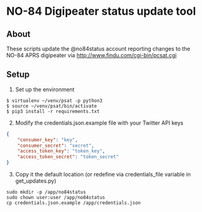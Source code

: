 # NO-84 Digipeater status update tool

## About

These scripts update the @no84status account reporting changes to the NO-84 APRS digipeater via
http://www.findu.com/cgi-bin/pcsat.cgi

## Setup

1. Set up the environment

```
$ virtualenv ~/venv/psat -p python3
$ source ~/venv/psat/bin/activate
$ pip3 install -r requirements.txt
```

2. Modify the credentials.json.example file with your Twitter API keys 

```json
{
    "consumer_key": "key", 
    "consumer_secret": "secret", 
    "access_token_key": "token_key",
    "access_token_secret": "token_secret"
}
```

3. Copy it the default location (or redefine via credentials_file variable in get_updates.py)

```
sudo mkdir -p /app/no84status
sudo chown user:user /app/no84status
cp credentials.json.example /app/credentials.json
```

